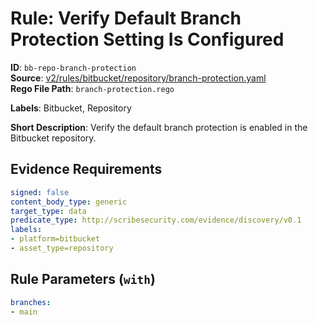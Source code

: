 # Rule: Verify Default Branch Protection Setting Is Configured

**ID**: `bb-repo-branch-protection`  
**Source**: [v2/rules/bitbucket/repository/branch-protection.yaml](scribe-public/sample-policies.git/v2/rules/bitbucket/repository/branch-protection.yaml)  
**Rego File Path**: `branch-protection.rego`  

**Labels**: Bitbucket, Repository

**Short Description**: Verify the default branch protection is enabled in the Bitbucket repository.

## Evidence Requirements

```yaml
signed: false
content_body_type: generic
target_type: data
predicate_type: http://scribesecurity.com/evidence/discovery/v0.1
labels:
- platform=bitbucket
- asset_type=repository
```
## Rule Parameters (`with`)

```yaml
branches:
- main
```
